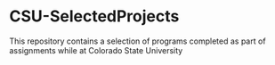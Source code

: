 # CSU-SelectedProjects
This repository contains a selection of programs completed as part of assignments while at Colorado State University
